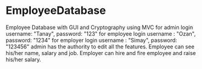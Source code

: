 # EmployeeDatabase
Employee Database with GUI and Cryptography using MVC
for admin login username: "Tanay", password: "123"
for employee login username : "Ozan", password: "1234"
for employer login username : "Simay", password: "123456"
admin has the authority to edit all the features.
Employee can see his/her name, salary and job. 
Employer can hire and fire employee and raise his/her salary.
